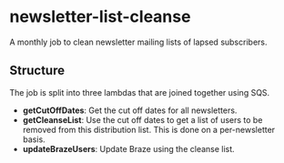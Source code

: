 # newsletter-list-cleanse

A monthly job to clean newsletter mailing lists of lapsed subscribers.

## Structure ##

The job is split into three lambdas that are joined together using SQS.

* **getCutOffDates**: Get the cut off dates for all newsletters.
* **getCleanseList**: Use the cut off dates to get a list of users to be removed from this distribution list. 
This is done on a per-newsletter basis.
* **updateBrazeUsers**: Update Braze using the cleanse list.


